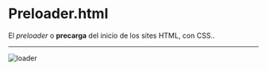 # Preloader.html
El *preloader* o **precarga** del inicio de los sites HTML, con CSS..

<hr>

![loader](https://user-images.githubusercontent.com/80227002/112282462-6fda8e80-8c87-11eb-98c2-0b6290f88616.gif)
